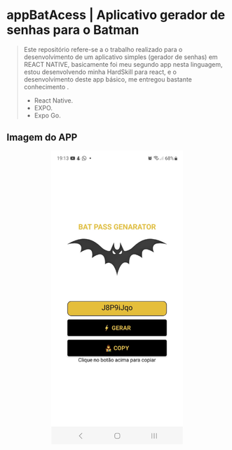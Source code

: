 # appBatAcess | Aplicativo gerador de senhas para o Batman

>Este repositório refere-se a o  trabalho realizado para o desenvolvimento de um aplicativo simples (gerador de senhas) em REACT NATIVE, basicamente foi meu segundo app nesta linguagem, estou desenvolvendo minha HardSkill para react, e o desenvolvimento deste app básico, me entregou bastante conhecimento .
>- React Native.
>- EXPO.
>- Expo Go.

## Imagem do APP

<p align="center">
    <img width="300" src="assets/imagens/pagApp_BatAcess.jpeg">
</p>

